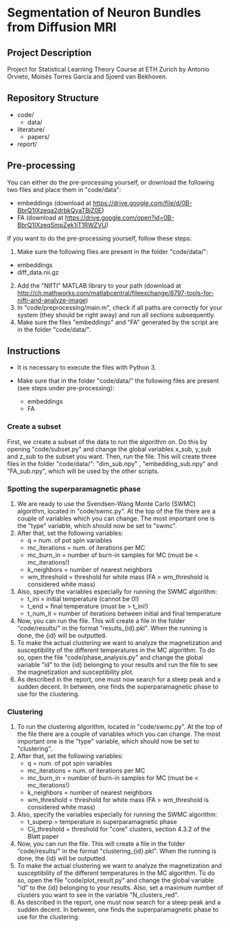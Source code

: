 # Segmentation of Neuron Bundles from Diffusion MRI

## Project Description
Project for Statistical Learning Theory Course at ETH Zurich by Antonio Orvieto, Moisés Torres García and Sjoerd van Bekhoven.

## Repository Structure
* code/
  * data/ 
* literature/
  * papers/
* report/

## Pre-processing
You can either do the pre-processing yourself, or download the following two files and place them in "code/data":
* embeddings (download at https://drive.google.com/file/d/0B-BbrQ1IXzeqa2drbkQyaTBjZ0E)
* FA (download at https://drive.google.com/open?id=0B-BbrQ1IXzeqSmpZek1jT1RWZVU)

If you want to do the pre-processing yourself, follow these steps:

1. Make sure the following files are present in the folder "code/data/":
  * embeddings
  * diff_data.nii.gz
2. Add the "NIfTI" MATLAB library to your path (download at http://ch.mathworks.com/matlabcentral/fileexchange/8797-tools-for-nifti-and-analyze-image)
3. In "code/preprocessing/main.m", check if all paths are correctly for your system (they should be right away) and run all sections subsequently.
4. Make sure the files "embeddings" and "FA" generated by the script are in the folder "code/data/".

## Instructions
* It is necessary to execute the files with Python 3.

* Make sure that in the folder "code/data/" the following files are present (see steps under pre-processing):
  * embeddings
  * FA

### Create a subset
First, we create a subset of the data to run the algorithm on. Do this by opening "code/subset.py" and change the global variables x\_sub, y\_sub and z\_sub to the subset you want. Then, run the file. This will create three files in the folder "code/data/": "dim\_sub.npy" , "embedding\_sub.npy" and "FA\_sub.npy", which will be used by the other scripts.

### Spotting the superparamagnetic phase
1. We are ready to use the Svendsen-Wang Monte Carlo (SWMC) algorithm, located in "code/swmc.py". At the top of the file there are a couple of variables which you can change. The most important one is the "type" variable, which should now be set to "swmc". 
2. After that, set the following variables:
   * q = num. of pot spin variables
   * mc\_iterations = num. of iterations per MC
   * mc\_burn\_in = number of burn-in samples for MC (must be < mc\_iterations!)
   * k\_neighbors = number of nearest neighbors
   * wm\_threshold = threshold for white mass (FA > wm\_threshold is considered white mass)
2. Also, specify the variables especially for running the SWMC algorithm:
   * t\_ini =  initial temperature (cannot be 0!)
   * t\_end = final temperature (must be > t\_ini!)
   * t\_num_it = number of iterations between initial and final temperature
3. Now, you can run the file. This will create a file in the folder "code/results/" in the format "results\_{id}.pkl". When the running is done, the {id} will be outputted.
4. To make the actual clustering we want to analyze the magnetization and susceptibility of the different temperatures in the MC algorithm. To do so, open the file "code/phase_analysis.py" and change the global variable "id" to the {id} belonging to your results and run the file to see the magnetization and susceptibility plot.
5. As described in the report, one must now search for a steep peak and a sudden decent. In between, one finds the superparamagnetic phase to use for the clustering.

### Clustering
1. To run the clustering algorithm, located in "code/swmc.py". At the top of the file there are a couple of variables which you can change. The most important one is the "type" variable, which should now be set to "clustering". 
2. After that, set the following variables:
   * q = num. of pot spin variables
   * mc\_iterations = num. of iterations per MC
   * mc\_burn\_in = number of burn-in samples for MC (must be < mc\_iterations!)
   * k\_neighbors = number of nearest neighbors
   * wm\_threshold = threshold for white mass (FA > wm\_threshold is considered white mass)
2. Also, specify the variables especially for running the SWMC algorithm:
   * t\_superp = temperature in superparamagnetic phase
   * Cij\_threshold = threshold for "core" clusters, section 4.3.2 of the Blatt paper
3. Now, you can run the file. This will create a file in the folder "code/results/" in the format "clustering\_{id}.pkl". When the running is done, the {id} will be outputted.
4. To make the actual clustering we want to analyze the magnetization and susceptibility of the different temperatures in the MC algorithm. To do so, open the file "code/plot\_result.py" and change the global variable "id" to the {id} belonging to your results. Also, set a maximum number of clusters you want to see in the variable "N\_clusters\_red". 
5. As described in the report, one must now search for a steep peak and a sudden decent. In between, one finds the superparamagnetic phase to use for the clustering.
